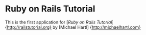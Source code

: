 # Ruby on Rails Tutorial

This is the first application for [*Ruby on Rails Tutorial*]   {http://railstutorial.org}
by [Michael Hartl] {http://michaelhartl.com}


